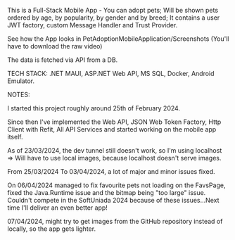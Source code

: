 This is a Full-Stack Mobile App - You can adopt pets; Will be shown pets ordered by age, by popularity, by gender and by breed; It contains a user JWT factory, custom Message Handler and Trust Provider. 

See how the App looks in PetAdoptionMobileApplication/Screenshots
(You'll have to download the raw video)

The data is fetched via API from a DB.



TECH STACK: .NET MAUI, ASP.NET Web API, MS SQL, Docker, Android Emulator.



NOTES:

I started this project roughly around 25th of February 2024.

Since then I've implemented the Web API, JSON Web Token Factory, Http Client with Refit, All API Services and started working on the mobile app itself.

As of 23/03/2024, the dev tunnel still doesn't work, so I'm using localhost => Will have to use local images, because localhost doesn't serve images.

From 25/03/2024 To 03/04/2024, a lot of major and minor issues fixed.

On 06/04/2024 managed to fix favourite pets not loading on the FavsPage, fixed the Java.Runtime issue and the bitmap being "too large" issue. Couldn't compete in the SoftUniada 2024 because of these issues...Next time I'll deliver an even better app!

07/04/2024, might try to get images from the GitHub repository instead of locally, so the app gets lighter.